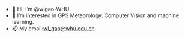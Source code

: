 - 👋 Hi, I’m @wlgao-WHU
- 👀 I’m interested in GPS Meteorology, Computer Vision and machine learning.
- 📫 My email:wl_gao@whu.edu.cn

<!---
wlgao-WHU/wlgao-WHU is a ✨ special ✨ repository because its `README.md` (this file) appears on your GitHub profile.
You can click the Preview link to take a look at your changes.
--->
